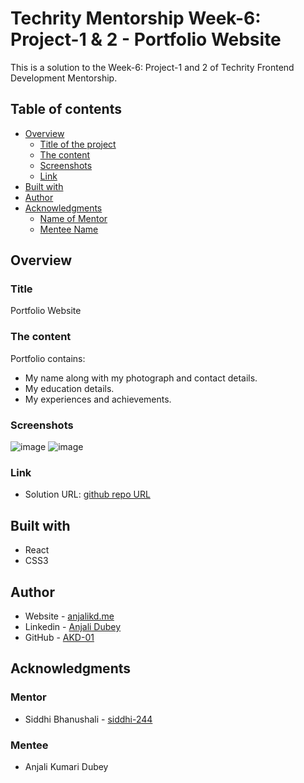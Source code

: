 # Techrity Mentorship Week-6: Project-1 & 2 - Portfolio Website

This is a solution to the Week-6: Project-1 and 2 of Techrity Frontend Development Mentorship. 

## Table of contents

- [Overview](#overview)
  - [Title of the project](#title)
  - [The content](#the-content)
  - [Screenshots](#screenshots)
  - [Link](#link)
- [Built with](#built-with)
- [Author](#author)
- [Acknowledgments](#acknowledgments)
   - [Name of Mentor](#mentor)
   - [Mentee Name](#mentee)

## Overview

### Title
Portfolio Website

### The content

Portfolio contains:

- My name along with my photograph and contact details.
- My education details.
- My experiences and achievements. 

### Screenshots

![image](https://user-images.githubusercontent.com/83454075/193797470-c6612d9a-5b4b-4fe7-bff6-f4c1cf129b01.png)
![image](https://user-images.githubusercontent.com/83454075/193797611-4326f018-e64a-4840-b9fa-23a98fd17292.png)

### Link

- Solution URL: [github repo URL](https://github.com/AKD-01/techrity/tree/Anjali_Kumari_Dubey/TMP2022/ANJALI_KUMARI_DUBEY/week-6/Project-1and2)

## Built with

- React
- CSS3

## Author

- Website - [anjalikd.me](https://www.anjalikd.me/)
- Linkedin - [Anjali Dubey](https://www.linkedin.com/in/akd-anjali-dubey-2001)
- GitHub - [AKD-01](https://github.com/AKD-01)

## Acknowledgments

### Mentor
- Siddhi Bhanushali - [siddhi-244](https://github.com/siddhi-244)

### Mentee
- Anjali Kumari Dubey